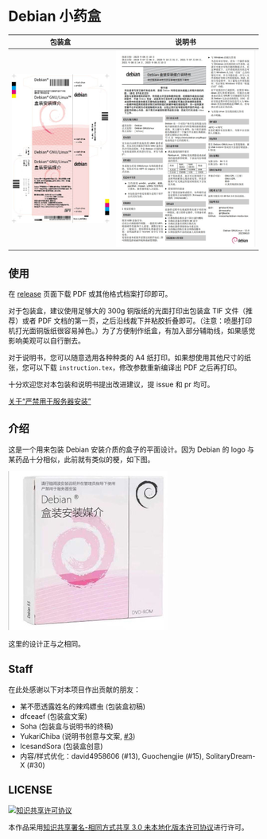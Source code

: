 # Debian 小药盒

| 包装盒                     | 说明书                          |
|:-------------------------:|:------------------------------:|
| ![](./.readme/box_all.jpg) | ![](./.readme/instruction.jpg) |

## 使用

在 [release](https://github.com/moesoha/debian-media-box/releases/latest) 页面下载 PDF 或其他格式档案打印即可。

对于包装盒，建议使用足够大的 300g 铜版纸的光面打印出包装盒 TIF 文件（推荐）或者 PDF 文档的第一页，之后沿线裁下并粘胶折叠即可。（注意：喷墨打印机打光面铜版纸很容易掉色。）为了方便制作纸盒，有加入部分辅助线，如果感觉影响美观可以自行删去。

对于说明书，您可以随意选用各种种类的 A4 纸打印。如果想使用其他尺寸的纸张，您可以下载 `instruction.tex`，修改参数重新编译出 PDF 之后再打印。

十分欢迎您对本包装和说明书提出改进建议，提 issue 和 pr 均可。

[关于“严禁用于服务器安装”](https://github.com/moesoha/debian-media-box/issues/1)

## 介绍

这是一个用来包装 Debian 安装介质的盒子的平面设计。因为 Debian 的 logo 与某药品十分相似，此前就有类似的梗，如下图。

![梗](./.readme/inspiration.jpg)

这里的设计正与之相同。

## Staff

在此处感谢以下对本项目作出贡献的朋友：

  - 某不愿透露姓名的辣鸡嫖虫 (包装盒初稿)
  - dfceaef (包装盒文案)
  - Soha (包装盒与说明书的终稿)
  - YukariChiba (说明书创意与文案, [#3](https://github.com/moesoha/debian-media-box/issues/3))
  - IcesandSora (包装盒创意)
  - 内容/样式优化：david4958606 (#13), Guochengjie (#15), SolitaryDream-X (#30)

## LICENSE

<a rel="license" href="http://creativecommons.org/licenses/by-sa/3.0/"><img alt="知识共享许可协议" style="border-width:0" src="https://i.creativecommons.org/l/by-sa/3.0/88x31.png" /></a>

本作品采用[知识共享署名-相同方式共享 3.0 未本地化版本许可协议](http://creativecommons.org/licenses/by-sa/3.0/)进行许可。
